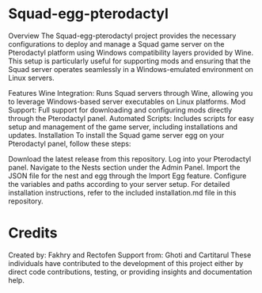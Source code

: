 # Squad-egg-pterodactyl
Overview
The Squad-egg-pterodactyl project provides the necessary configurations to deploy and manage a Squad game server on the Pterodactyl platform using Windows compatibility layers provided by Wine. This setup is particularly useful for supporting mods and ensuring that the Squad server operates seamlessly in a Windows-emulated environment on Linux servers.

Features
Wine Integration: Runs Squad servers through Wine, allowing you to leverage Windows-based server executables on Linux platforms.
Mod Support: Full support for downloading and configuring mods directly through the Pterodactyl panel.
Automated Scripts: Includes scripts for easy setup and management of the game server, including installations and updates.
Installation
To install the Squad game server egg on your Pterodactyl panel, follow these steps:

Download the latest release from this repository.
Log into your Pterodactyl panel.
Navigate to the Nests section under the Admin Panel.
Import the JSON file for the nest and egg through the Import Egg feature.
Configure the variables and paths according to your server setup.
For detailed installation instructions, refer to the included installation.md file in this repository.

# Credits
Created by: Fakhry and Rectofen
Support from: Ghoti and Cartitarul
These individuals have contributed to the development of this project either by direct code contributions, testing, or providing insights and documentation help.
